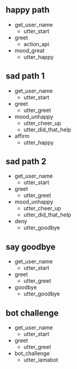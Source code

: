 ## happy path
* get_user_name
  - utter_start
* greet
  - action_api
* mood_great
  - utter_happy

## sad path 1
* get_user_name
  - utter_start
* greet
  - utter_greet
* mood_unhappy
  - utter_cheer_up
  - utter_did_that_help
* affirm
  - utter_happy

## sad path 2

* get_user_name
  - utter_start
* greet
  - utter_greet
* mood_unhappy
  - utter_cheer_up
  - utter_did_that_help
* deny
  - utter_goodbye

## say goodbye

* get_user_name
  - utter_start
* greet
  - utter_greet
* goodbye
  - utter_goodbye

## bot challenge

* get_user_name
  - utter_start
* greet
  - utter_greet
* bot_challenge
  - utter_iamabot
